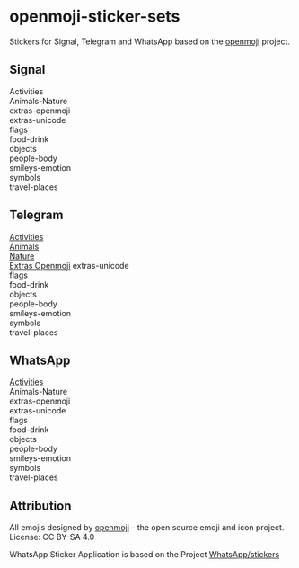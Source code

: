 # openmoji-sticker-sets
Stickers for Signal, Telegram and WhatsApp based on the [openmoji](https://github.com/hfg-gmuend/openmoji) project.  

## Signal
Activities  
Animals-Nature  
extras-openmoji  
extras-unicode  
flags  
food-drink  
objects  
people-body  
smileys-emotion  
symbols  
travel-places   

## Telegram  
[Activities](https://t.me/addstickers/OpenMojiActivities)  
[Animals](https://t.me/addstickers/OpenMojiAnimals)  
[Nature](https://t.me/addstickers/OpenMojiNature)  
[Extras Openmoji](https://t.me/addstickers/OpenMojiExtras)
extras-unicode  
flags  
food-drink  
objects  
people-body  
smileys-emotion  
symbols  
travel-places  

## WhatsApp
[Activities](https://github.com/MEibenst/openmoji-sticker-sets/releases/download/v0.1.0-alpha/OpenMoji-StickerPack1.apk)  
Animals-Nature  
extras-openmoji  
extras-unicode  
flags  
food-drink  
objects  
people-body  
smileys-emotion  
symbols  
travel-places  

## Attribution
All emojis designed by [openmoji](https://github.com/hfg-gmuend/openmoji) - the open source emoji and icon project. License: CC BY-SA 4.0

WhatsApp Sticker Application is based on the Project [WhatsApp/stickers](https://github.com/WhatsApp/stickers)
